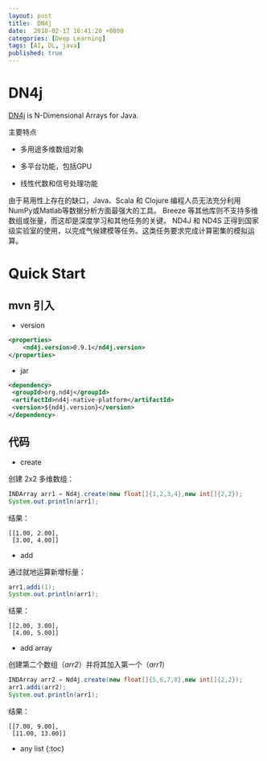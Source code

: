 ```yaml
---
layout: post
title:  DN4j
date:  2018-02-17 16:41:20 +0800
categories: [Deep Learning]
tags: [AI, DL, java]
published: true
---
```


# DN4j

[DN4j](https://nd4j.org/) is N-Dimensional Arrays for Java.


主要特点

- 多用途多维数组对象

- 多平台功能，包括GPU

- 线性代数和信号处理功能

由于易用性上存在的缺口，Java、Scala 和 Clojure 编程人员无法充分利用NumPy或Matlab等数据分析方面最强大的工具。
Breeze 等其他库则不支持多维数组或张量，而这却是深度学习和其他任务的关键。
ND4J 和 ND4S 正得到国家级实验室的使用，以完成气候建模等任务。这类任务要求完成计算密集的模拟运算。


# Quick Start

## mvn 引入

- version 

```xml
<properties>
    <nd4j.version>0.9.1</nd4j.version>    
</properties>
```

- jar

```xml
<dependency>
 <groupId>org.nd4j</groupId>
 <artifactId>nd4j-native-platform</artifactId>
 <version>${nd4j.version}</version>
</dependency>
```

## 代码

- create

创建 2x2 多维数组：

```java
INDArray arr1 = Nd4j.create(new float[]{1,2,3,4},new int[]{2,2});
System.out.println(arr1);
```

结果：

```
[[1.00, 2.00],
 [3.00, 4.00]]
```

- add

通过就地运算新增标量：

```java
arr1.addi(1);
System.out.println(arr1);
```

结果：

```
[[2.00, 3.00],
 [4.00, 5.00]]
```

- add array

创建第二个数组（_arr2_）并将其加入第一个（_arr1_）

```java
INDArray arr2 = Nd4j.create(new float[]{5,6,7,8},new int[]{2,2});
arr1.addi(arr2);
System.out.println(arr1);
```

结果：

```
[[7.00, 9.00],
 [11.00, 13.00]]
```



* any list
{:toc}

